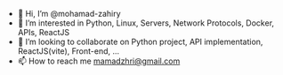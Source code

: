 - 👋 Hi, I’m @mohamad-zahiry
- 👀 I’m interested in Python, Linux, Servers, Network Protocols, Docker, APIs, ReactJS
- 💞️ I’m looking to collaborate on Python project, API implementation, ReactJS(vite), Front-end, ...
- 📫 How to reach me mamadzhri@gmail.com

<!---
mohamad-zahiry/mohamad-zahiry is a ✨ special ✨ repository because its `README.md` (this file) appears on your GitHub profile.
You can click the Preview link to take a look at your changes.
--->
